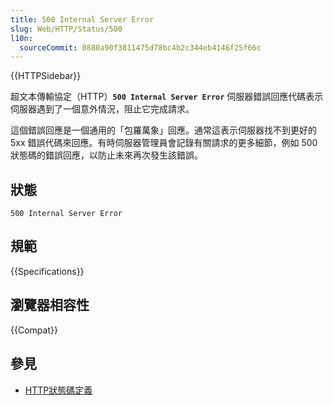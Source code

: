 ```yaml
---
title: 500 Internal Server Error
slug: Web/HTTP/Status/500
l10n:
  sourceCommit: 0880a90f3811475d78bc4b2c344eb4146f25f66c
---
```


{{HTTPSidebar}}

超文本傳輸協定（HTTP）**`500 Internal Server Error`** 伺服器錯誤回應代碼表示伺服器遇到了一個意外情況，阻止它完成請求。

這個錯誤回應是一個通用的「包羅萬象」回應。通常這表示伺服器找不到更好的 5xx 錯誤代碼來回應。有時伺服器管理員會記錄有關請求的更多細節，例如 500 狀態碼的錯誤回應，以防止未來再次發生該錯誤。

## 狀態

```http
500 Internal Server Error
```

## 規範

{{Specifications}}

## 瀏覽器相容性

{{Compat}}

## 參見

- [HTTP狀態碼定義](https://httpwg.org/specs/rfc9110.html#status.500)
